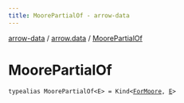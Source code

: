 ```yaml
---
title: MoorePartialOf - arrow-data
---
```


[arrow-data](../index.html) / [arrow.data](index.html) / [MoorePartialOf](./-moore-partial-of.html)

# MoorePartialOf

`typealias MoorePartialOf<E> = Kind<`[`ForMoore`](-for-moore.html)`, `[`E`](-moore-partial-of.html#E)`>`